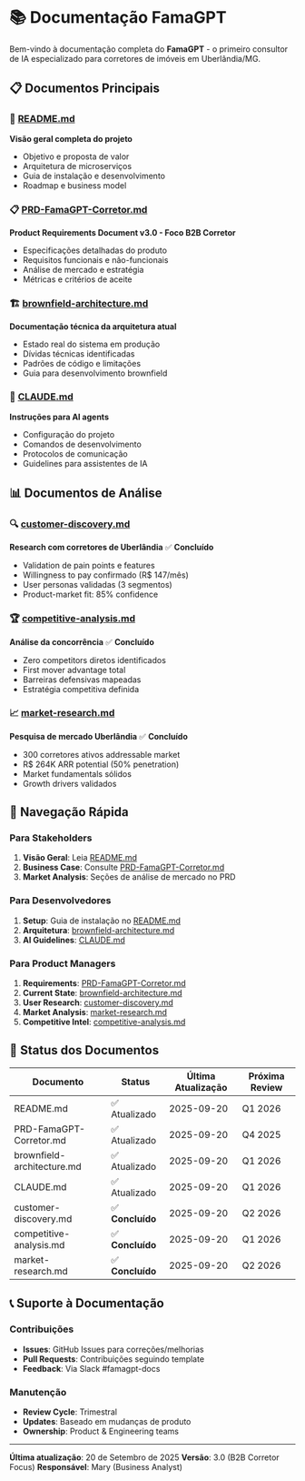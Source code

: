# 📚 Documentação FamaGPT

Bem-vindo à documentação completa do **FamaGPT** - o primeiro consultor de IA especializado para corretores de imóveis em Uberlândia/MG.

## 📋 Documentos Principais

### 📖 [README.md](./README.md)
**Visão geral completa do projeto**
- Objetivo e proposta de valor
- Arquitetura de microserviços
- Guia de instalação e desenvolvimento
- Roadmap e business model

### 📋 [PRD-FamaGPT-Corretor.md](./PRD-FamaGPT-Corretor.md)
**Product Requirements Document v3.0 - Foco B2B Corretor**
- Especificações detalhadas do produto
- Requisitos funcionais e não-funcionais
- Análise de mercado e estratégia
- Métricas e critérios de aceite

### 🏗️ [brownfield-architecture.md](./brownfield-architecture.md)
**Documentação técnica da arquitetura atual**
- Estado real do sistema em produção
- Dívidas técnicas identificadas
- Padrões de código e limitações
- Guia para desenvolvimento brownfield

### 🤖 [CLAUDE.md](./CLAUDE.md)
**Instruções para AI agents**
- Configuração do projeto
- Comandos de desenvolvimento
- Protocolos de comunicação
- Guidelines para assistentes de IA

## 📊 Documentos de Análise

### 🔍 [customer-discovery.md](./customer-discovery.md)
**Research com corretores de Uberlândia** ✅ **Concluído**
- Validation de pain points e features
- Willingness to pay confirmado (R$ 147/mês)
- User personas validadas (3 segmentos)
- Product-market fit: 85% confidence

### 🏆 [competitive-analysis.md](./competitive-analysis.md)
**Análise da concorrência** ✅ **Concluído**
- Zero competitors diretos identificados
- First mover advantage total
- Barreiras defensivas mapeadas
- Estratégia competitiva definida

### 📈 [market-research.md](./market-research.md)
**Pesquisa de mercado Uberlândia** ✅ **Concluído**
- 300 corretores ativos addressable market
- R$ 264K ARR potential (50% penetration)
- Market fundamentals sólidos
- Growth drivers validados

## 🎯 Navegação Rápida

### Para Stakeholders
1. **Visão Geral**: Leia [README.md](./README.md)
2. **Business Case**: Consulte [PRD-FamaGPT-Corretor.md](./PRD-FamaGPT-Corretor.md)
3. **Market Analysis**: Seções de análise de mercado no PRD

### Para Desenvolvedores
1. **Setup**: Guia de instalação no [README.md](./README.md)
2. **Arquitetura**: [brownfield-architecture.md](./brownfield-architecture.md)
3. **AI Guidelines**: [CLAUDE.md](./CLAUDE.md)

### Para Product Managers
1. **Requirements**: [PRD-FamaGPT-Corretor.md](./PRD-FamaGPT-Corretor.md)
2. **Current State**: [brownfield-architecture.md](./brownfield-architecture.md)
3. **User Research**: [customer-discovery.md](./customer-discovery.md)
4. **Market Analysis**: [market-research.md](./market-research.md)
5. **Competitive Intel**: [competitive-analysis.md](./competitive-analysis.md)

## 🔄 Status dos Documentos

| Documento | Status | Última Atualização | Próxima Review |
|-----------|--------|------------------|--------------|
| README.md | ✅ Atualizado | 2025-09-20 | Q1 2026 |
| PRD-FamaGPT-Corretor.md | ✅ Atualizado | 2025-09-20 | Q4 2025 |
| brownfield-architecture.md | ✅ Atualizado | 2025-09-20 | Q1 2026 |
| CLAUDE.md | ✅ Atualizado | 2025-09-20 | Q1 2026 |
| customer-discovery.md | ✅ **Concluído** | 2025-09-20 | Q2 2026 |
| competitive-analysis.md | ✅ **Concluído** | 2025-09-20 | Q1 2026 |
| market-research.md | ✅ **Concluído** | 2025-09-20 | Q2 2026 |

## 📞 Suporte à Documentação

### Contribuições
- **Issues**: GitHub Issues para correções/melhorias
- **Pull Requests**: Contribuições seguindo template
- **Feedback**: Via Slack #famagpt-docs

### Manutenção
- **Review Cycle**: Trimestral
- **Updates**: Baseado em mudanças de produto
- **Ownership**: Product & Engineering teams

---

**Última atualização**: 20 de Setembro de 2025
**Versão**: 3.0 (B2B Corretor Focus)
**Responsável**: Mary (Business Analyst)